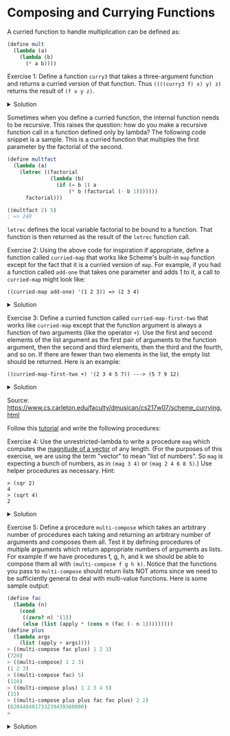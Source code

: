 # Composing and Currying Functions

A curried function to handle multiplication can be defined as:
```scheme
(define mult
  (lambda (a)
    (lambda (b)
      (* a b))))
```

Exercise 1: Define a function `curry3` that takes a three-argument function and returns a curried version of that function. Thus `((((curry3 f) x) y) z)` returns the result of `(f x y z)`.

<details>
<summary>Solution</summary>

```scheme
(define curry3
  (lambda (f)
    (lambda (x)
      (lambda (y)
        (lambda (z)
          (f x y z))))))

((((curry3 +) 1) 2) 3)
; => 6
```
</details>

Sometimes when you define a curried function, the internal function needs to be recursive. This raises the question: how do you make a recursive function call in a function defined only by lambda? The following code snippet is a sample. This is a curried function that multiples the first parameter by the factorial of the second.
```scheme
(define multfact
  (lambda (a)
    (letrec ((factorial
              (lambda (b)
                (if (= b 1) a
                    (* b (factorial (- b 1)))))))
      factorial)))

((multfact 2) 5)
; => 240
```
`letrec` defines the local variable factorial to be bound to a function. That function is then returned as the result of the `letrec` function call.

Exercise 2: Using the above code for inspiration if appropriate, define a function called `curried-map` that works like Scheme's built-in `map` function except for the fact that it is a curried version of `map`. For example, if you had a function called `add-one` that takes one parameter and adds 1 to it, a call to `curried-map` might look like:
```
((curried-map add-one) '(1 2 3)) => (2 3 4)
```
<details>
<summary>Solution</summary>

```scheme
(define curried-map
  (lambda (f)
    (letrec ((c-map
              (lambda (lst)
                (if (null? lst)
                    '()
                    (cons (f (car lst))
                          (c-map (cdr lst)))))))
      c-map)))

((curried-map add1) '(1 2 3))
; => '(2 3 4)

; this is cheating because it uses the built-in map function
(define curried-map1
  (lambda (f)
    (lambda (lst)
      (if (null? lst)
          '()
          (cons (f (car lst))
                (map f (cdr lst)))))))

((curried-map1 add1) '(1 2 3))
; => '(2 3 4)
```
</details>

Exercise 3: Define a curried function called `curried-map-first-two` that works like `curried-map` except that the function argument is always a function of two arguments (like the operator `+`). Use the first and second elements of the list argument as the first pair of arguments to the function argument, then the second and third elements, then the third and the fourth, and so on. If there are fewer than two elements in the list, the empty list should be returned. Here is an example:
```
((curried-map-first-two +) '(2 3 4 5 7)) ---> (5 7 9 12)
```
<details>
<summary>Solution</summary>

```scheme
(define curried-map-first-two
  (lambda (f)
    (letrec ((map-first-two
              (lambda (lst)
                (if (< (length lst) 2)
                    '()
                    (cons (f (car lst) (cadr lst))
                          (map-first-two (cdr lst)))))))
      map-first-two)))

((curried-map-first-two +) '(2 3 4 5 7))
; => '(5 7 9 12)
```
</details>

Source: https://www.cs.carleton.edu/faculty/dmusican/cs217w07/scheme_currying.html

Follow this [tutorial](https://www.cs.oberlin.edu/~rms/classes/cs275/labs/lab5/lab52.html) and write the following procedures:

Exercise 4: Use the unrestricted-lambda to write a procedure `mag` which computes the [magnitude of a vector](https://mathinsight.org/definition/magnitude_vector#:~:text=The%20magnitude%20of%20a%20vector,denoted%20as%20%E2%88%A5a%E2%88%A5.) of any length. (For the purposes of this exercise, we are using the term "vector" to mean "list of numbers". So `mag` is expecting a bunch of numbers, as in `(mag 3 4)` or `(mag 2 4 6 8 5)`.) Use helper procedures as necessary.
Hint:
```
> (sqr 2)
4
> (sqrt 4)
2
```
<details>
<summary>Solution</summary>

```scheme
(define mag
  (lambda nums
    (sqrt (apply + (map sqr nums)))))

(mag 3 4)
; => 5
```
</details>

Exercise 5: Define a procedure `multi-compose` which takes an arbitrary number of procedures each taking and returning an arbitrary number of arguments and composes them all. Test it by defining procedures of multiple arguments which return appropriate numbers of arguments as lists. For example if we have procedures f, g, h, and k we should be able to compose them all with `(multi-compose f g h k)`. Notice that the functions you pass to `multi-compose` should return lists NOT atoms since we need to be sufficiently general to deal with multi-value functions. Here is some sample output:
```scheme
(define fac
  (lambda (n)
    (cond
     ((zero? n) '(1))
     (else (list (apply * (cons n (fac (- n 1)))))))))
(define plus
  (lambda args
    (list (apply + args))))
> ((multi-compose fac plus) 1 2 3)
(720)
> ((multi-compose) 1 2 3)
(1 2 3)
> ((multi-compose fac) 5)
(120)
> ((multi-compose plus) 1 2 3 4 5)
(15)
> ((multi-compose plus plus fac fac plus) 2 2)
(620448401733239439360000)
>
```

<details>
<summary>Solution</summary>

```scheme
(define multi-compose
  (lambda funs
    (lambda lst
      (letrec ((apply-all
                (lambda (fs)
                  (if (null? fs)
                      lst
                      (apply (car fs)
                             (apply-all (cdr fs)))))))
        (apply-all funs)))))

(define fac
  (lambda (n)
    (cond
     ((zero? n) '(1))
     (else (list (apply * (cons n (fac (- n 1)))))))))

(define plus
  (lambda args
    (list (apply + args))))

((multi-compose fac plus) 1 2 3)
((multi-compose) 1 2 3)
((multi-compose fac) 5)
((multi-compose plus) 1 2 3 4 5)
((multi-compose plus plus fac fac plus) 2 2)
```
